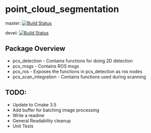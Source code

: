 # point_cloud_segmentation

master: [![Build Status](https://travis-ci.org/swri-robotics/point_cloud_segmentation.svg?branch=master)](https://travis-ci.org/swri-robotics/point_cloud_segmentation)

devel: [![Build Status](https://travis-ci.org/swri-robotics/point_cloud_segmentation.svg?branch=devel)](https://travis-ci.org/swri-robotics/point_cloud_segmentation)

## Package Overview
* pcs_detection - Contains functions for doing 2D detection
* pcs_msgs - Contains ROS msgs
* pcs_ros - Exposes the functions in pcs_detection as ros nodes
* pcs_scan_integration - Contains functions used during scanning





## TODO:

* Update to Cmake 3.5
* Add buffer for batching image processing
* Write a readme
* General Readability cleanup
* Unit Tests

